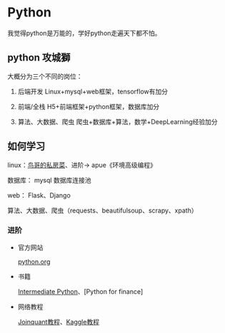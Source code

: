 # Python

我觉得python是万能的，学好python走遍天下都不怕。

## python 攻城獅

大概分为三个不同的岗位：

1. 后端开发
  Linux+mysql+web框架，tensorflow有加分

2. 前端/全栈
  H5+前端框架+python框架，数据库加分

3. 算法、大数据、爬虫
  爬虫+数据库+算法，数学+DeepLearning经验加分

## 如何学习

linux：[鸟哥的私房菜](http://linux.vbird.org/)、进阶-> apue《环境高级编程》

数据库： mysql 数据库连接池

web： Flask、Django

算法、大数据、爬虫（requests、beautifulsoup、scrapy、xpath）


### 进阶

- 官方网站

  [python.org](https://www.python.org/doc/)

- 书籍

  [Intermediate Python](https://book.pythontips.com/en/latest/)、[Python for finance]

- 网络教程

  [Joinquant教程](https://www.joinquant.com/study#python)、[Kaggle教程](https://www.kaggle.com/learn/overview)